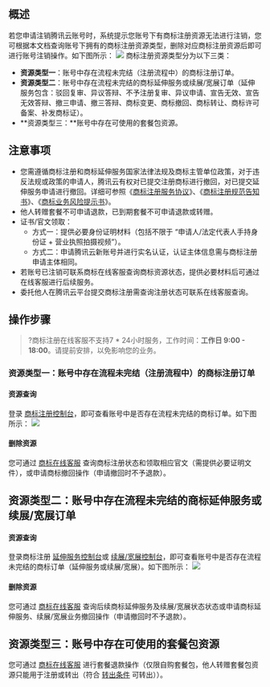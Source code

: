 ## 概述
若您申请注销腾讯云账号时，系统提示您账号下有商标注册资源无法进行注销，您可根据本文档查询账号下拥有的商标注册资源类型，删除对应商标注册资源后即可进行账号注销操作。如下图所示：
![](https://qcloudimg.tencent-cloud.cn/raw/504259fe6c7a9353022bb686263fb0a0.png)
商标注册资源类型分为以下三类：
- **资源类型一**：账号中存在流程未完结（注册流程中）的商标注册订单。
- **资源类型二**：账号中存在流程未完结的商标延伸服务或续展/宽展订单（延伸服务包含：驳回复审、异议答辩、不予注册复审、异议申请、宣告无效、宣告无效答辩、撤三申请、撤三答辩、商标变更、商标撤回、商标转让、商标许可备案、补发商标证）。
- **资源类型三：**账号中存在可使用的套餐包资源。


## 注意事项
- 您需遵循商标注册和商标延伸服务国家法律法规及商标主管单位政策，对于违反法规或政策的申请人，腾讯云有权对已提交注册商标进行撤回，对已提交延伸服务申请进行撤回。详细可参照《[商标注册服务协议](https://cloud.tencent.com/document/product/1145/38954)》、《[商标注册规范告知书](https://cloud.tencent.com/document/product/1145/65775)》、《[商标业务风险提示书](https://cloud.tencent.com/document/product/1145/68372)》。
- 他人转赠套餐不可申请退款，已到期套餐不可申请退款或转赠。
- 证书/官文领取：
	- 方式一：提供必要身份证明材料（包括不限于 “申请人/法定代表人手持身份证 + 营业执照拍摄视频”）。
	- 方式二：申请腾讯云新账号并进行实名认证，认证主体信息需与商标注册申请主体相同。
- 若账号已注销可联系商标在线客服查询商标资源状态，提供必要材料后可通过在线客服进行后续服务。
- 委托他人在腾讯云平台提交商标注册需查询注册状态可联系在线客服查询。

## 操作步骤
>?商标注册在线客服不支持7 * 24小时服务，工作时间：**工作日 9:00 - 18:00**。请提前安排，以免影响您的业务。
>


### 资源类型一：账号中存在流程未完结（注册流程中）的商标注册订单
#### 资源查询
登录 [商标注册控制台](https://console.cloud.tencent.com/tmr/register)，即可查看账号中是否存在流程未完结的商标订单。如下图所示：
![](https://qcloudimg.tencent-cloud.cn/raw/1e7c2df15063e2bb22ee8ed13105a09d.png)
#### 删除资源
您可通过 [商标在线客服](https://webpage.qidian.qq.com/2/chat/pc/index.html?linkType=1&env=ol&kfuin=2852166877&fid=342&key=91e925f90629fc6380aff13b64e16943&cate=1&source=0&isLBS=0&isCustomEntry=0&type=16&ftype=1&_type=wpa&qidian=true&waitTime=10002&clickid=tl5v5i.rj2ji5.kcpx83xl&callImType=1&delayTime=10&roleValue=1&roleData=366&translateSwitch=0) 查询商标注册状态和领取相应官文（需提供必要证明文件），或申请商标撤回操作（申请撤回时不予退款）。

## 资源类型二：账号中存在流程未完结的商标延伸服务或续展/宽展订单
#### 资源查询
登录商标注册 [延伸服务控制台](https://console.cloud.tencent.com/tmr/extension)或 [续展/宽展控制台](https://console.cloud.tencent.com/tmr/extended)，即可查看账号中是否存在流程未完结的商标订单（延伸服务或续展/宽展）。如下图所示：
![](https://qcloudimg.tencent-cloud.cn/raw/1e7c2df15063e2bb22ee8ed13105a09d.png)


#### 删除资源
您可通过 [商标在线客服](https://webpage.qidian.qq.com/2/chat/pc/index.html?linkType=1&env=ol&kfuin=2852166877&fid=342&key=91e925f90629fc6380aff13b64e16943&cate=1&source=0&isLBS=0&isCustomEntry=0&type=16&ftype=1&_type=wpa&qidian=true&waitTime=10002&clickid=tl5v5i.rj2ji5.kcpx83xl&callImType=1&delayTime=10&roleValue=1&roleData=366&translateSwitch=0) 查询后续商标延伸服务及续展/宽展状态状态或申请商标延伸服务、续展/宽展业务撤回操作（申请撤回时不予退款）。

##  资源类型三：账号中存在可使用的套餐包资源
您可通过 [商标在线客服](https://webpage.qidian.qq.com/2/chat/pc/index.html?linkType=1&env=ol&kfuin=2852166877&fid=342&key=91e925f90629fc6380aff13b64e16943&cate=1&source=0&isLBS=0&isCustomEntry=0&type=16&ftype=1&_type=wpa&qidian=true&waitTime=10002&clickid=tl5v5i.rj2ji5.kcpx83xl&callImType=1&delayTime=10&roleValue=1&roleData=366&translateSwitch=0) 进行套餐退款操作（仅限自购套餐包，他人转赠套餐包资源只能用于注册或转出（符合 [转出条件](https://cloud.tencent.com/document/product/1145/54742) 可转出））。


